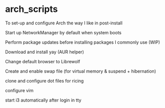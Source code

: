 # arch_scripts
To set-up and configure Arch the way I like in post-install

Start up NetworkManager by default when system boots

Perform package updates before installing packages I commonly use (WIP)

Download and install yay (AUR helper)

Change default browser to Librewolf

Create and enable swap file (for virtual memory & suspend + hibernation)

clone and configure dot files for ricing

configure vim

start i3 automatically after login in tty




